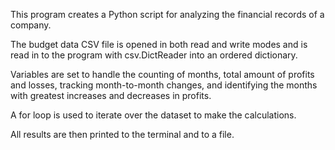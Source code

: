 This program creates a Python script for analyzing the financial records of a company.

The budget data CSV file is opened in both read and write modes and is read in to the program with csv.DictReader into an ordered dictionary.

Variables are set to handle the counting of months, total amount of profits and losses, tracking month-to-month changes, and identifying the months with greatest increases and decreases in profits.

A for loop is used to iterate over the dataset to make the calculations.

All results are then printed to the terminal and to a file.
